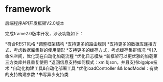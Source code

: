 # framework
后端程序API开发框架V2.0版本

完成frame2.0版本开发，涉及功能如下：

*符合REST风格
*调整框架结构
*支持更多的路由规则
*支持更多的数据库连接方式，考虑数据库集群的使用情形
*支持更多的缓存方式，考虑缓存集群情况
*引入命名空间，优化现在自动化加载流程
*优化日志模块
*新框架可以更优雅的加载第三方类库并且重复使用
*返回信息支持如何模式：xml&json，并且支持bigpipe技术
*自动化构建工具&自动化部署工具
*优化loadController && loadModel：有效的支持构建参数
*书写异步支持类